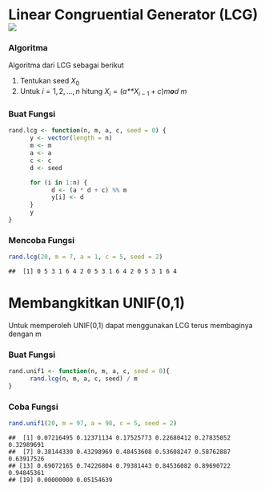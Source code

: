 # Linear Congruential Generator (LCG) <img src="https://img.shields.io/badge/r-%23276DC3.svg?&style=for-the-badge&logo=r&logoColor=white"/> 


### Algoritma


Algoritma dari LCG sebagai berikut

1.  Tentukan seed *X*<sub>0</sub>
2.  Untuk *i* = 1, 2, ..., *n* hitung
    *X*<sub>*i*</sub> = (*a**X*<sub>*i* − 1</sub> + *c*)*m**o**d* *m*

### Buat Fungsi


``` r
rand.lcg <- function(n, m, a, c, seed = 0) {
      y <- vector(length = n)
      m <- m
      a <- a
      c <- c
      d <- seed

      for (i in 1:n) {
            d <- (a * d + c) %% m
            y[i] <- d
      }
      y
}
```

### Mencoba Fungsi

``` r
rand.lcg(20, m = 7, a = 1, c = 5, seed = 2)
```

    ##  [1] 0 5 3 1 6 4 2 0 5 3 1 6 4 2 0 5 3 1 6 4


# Membangkitkan UNIF(0,1)


Untuk memperoleh UNIF(0,1) dapat menggunakan LCG terus membaginya dengan
m

### Buat Fungsi


``` r
rand.unif1 <- function(n, m, a, c, seed = 0){
      rand.lcg(n, m, a, c, seed) / m
}
```

### Coba Fungsi


``` r
rand.unif1(20, m = 97, a = 98, c = 5, seed = 2)
```

    ##  [1] 0.07216495 0.12371134 0.17525773 0.22680412 0.27835052 0.32989691
    ##  [7] 0.38144330 0.43298969 0.48453608 0.53608247 0.58762887 0.63917526
    ## [13] 0.69072165 0.74226804 0.79381443 0.84536082 0.89690722 0.94845361
    ## [19] 0.00000000 0.05154639


